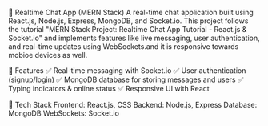 💬 Realtime Chat App (MERN Stack)
A real-time chat application built using React.js, Node.js, Express, MongoDB, and Socket.io. This project follows the tutorial "MERN Stack Project: Realtime Chat App Tutorial - React.js & Socket.io" and implements features like live messaging, user authentication, and real-time updates using WebSockets.and it is responsive towards mobioe devices as well.


🚀 Features
✅ Real-time messaging with Socket.io
✅ User authentication (signup/login)
✅ MongoDB database for storing messages and users
✅ Typing indicators & online status
✅ Responsive UI with React

📌 Tech Stack
Frontend: React.js, CSS
Backend: Node.js, Express
Database: MongoDB
WebSockets: Socket.io
